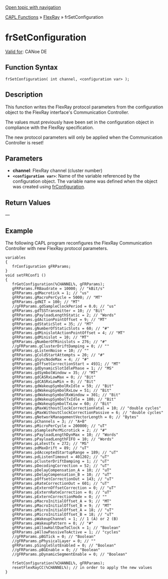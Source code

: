 [Open topic with navigation](../../../../../CANoeDEFamily.htm#Topics/CAPLFunctions/FlexRay/Functions/CAPLfunctionFRSetConfiguration.md)

[CAPL Functions](../../CAPLfunctions.md) » [FlexRay](../CAPLfunctionsFlexrayOverview.md) » frSetConfiguration

# frSetConfiguration

[Valid for](../../../Shared/FeatureAvailability.md): CANoe DE

## Function Syntax

`frSetConfiguration( int channel, <configuration var> );`

## Description

This function writes the FlexRay protocol parameters from the configuration object to the FlexRay interface's Communication Controller.

The values must previously have been set in the configuration object in compliance with the FlexRay specification.

The new protocol parameters will only be applied when the Communication Controller is reset!

## Parameters

- **channel**: FlexRay channel (cluster number)
- **`<configuration var>`**: Name of the variable referenced by the configuration object. The variable name was defined when the object was created using [frConfiguration](../Objects/CAPLfunctionFRConfiguration.md).

## Return Values

—

## Example

The following CAPL program reconfigures the FlexRay Communication Controller with new FlexRay protocol parameters.

```plaintext
variables
{
   frConfiguration gFRParams;
}
void setFRConf1 ()
{
   frGetConfiguration(%CHANNEL%, gFRParams);
   gFRParams.FRBaudrate = 10000; // "kBit/s"
   gFRParams.gdMacrotick = 1; // "us"
   gFRParams.gMacroPerCycle = 5000; // "MT"
   gFRParams.gdNIT = 100; // "MT"
   //gFRParams.gdSampleClockPeriod = 0.0; // "us"
   gFRParams.gdTSSTransmitter = 10; // "Bit"
   gFRParams.gPayloadLengthStatic = 2; // "Words"
   gFRParams.gdActionPointOffset = 9; // "MT"
   gFRParams.gdStaticSlot = 35; // "MT"
   gFRParams.gNumberOfStaticSlots = 60; // "#"
   gFRParams.gdMinislotActionPointOffset = 4; // "MT"
   gFRParams.gdMinislot = 10; // "MT"
   gFRParams.gNumberOfMinislots = 276; // "#"
   //gFRParams.gClusterDriftDamping = 0; // ""
   gFRParams.gListenNoise = 10; // ""
   gFRParams.gColdStartAttempts = 20; // "#"
   gFRParams.gSyncNodeMax = 4; // "#"
   gFRParams.gOffsetCorrectionStart = 4931; // "MT"
   gFRParams.gdDynamicSlotIdlePhase = 1; // "MS"
   gFRParams.gdSymbolWindow = 35; // "MT"
   gFRParams.gdCASRxLowMax = 0; // "Bit"
   gFRParams.gdCASRxLowMin = 0; // "Bit"
   gFRParams.gdWakeupSymbolRxIdle = 59; // "Bit"
   gFRParams.gdWakeupSymbolRxLow = 51; // "Bit"
   gFRParams.gdWakeupSymbolRxWindow = 301; // "Bit"
   gFRParams.gdWakeupSymbolTxIdle = 180; // "Bit"
   gFRParams.gdWakeupSymbolTxLow = 60; // "Bit"
   gFRParams.gMaxWithoutClockCorrectionFatal = 10; // "double cycles"
   gFRParams.gMaxWithoutClockCorrectionPassive = 6; // "double cycles"
   gFRParams.gNetworkManagementVectorLength = 0; // "Bytes"
   gFRParams.pChannels = 3; // "A+B"
   gFRParams.pMicroPerCycle = 200000; // "uT"
   gFRParams.pSamplesPerMicrotick = 2; // "#"
   gFRParams.pPayloadLengthDynMax = 10; // "Words"
   gFRParams.pPayloadLengthFIFO = 10; // "Words"
   gFRParams.pLatestTx = 272; // "MS"
   gFRParams.pdMaxDrift = 89; // "uT"
   gFRParams.pdAcceptedStartupRange = 189; // "uT"
   gFRParams.pdListenTimeout = 401202; // "uT"
   gFRParams.pClusterDriftDamping = 1; // "uT"
   gFRParams.pDecodingCorrection = 52; // "uT"
   gFRParams.pDelayCompensation_A = 10; // "uT"
   gFRParams.pDelayCompensation_B = 10; // "uT"
   gFRParams.pOffsetCorrectionOut = 143; // "uT"
   gFRParams.pRateCorrectionOut = 601; // "uT"
   gFRParams.pExternOffsetCorrection = 0; // "uT"
   gFRParams.pExternRateCorrection = 0; // "uT"
   gFRParams.pExternCorrectionMode = 0; // ""
   gFRParams.pMacroInitialOffset_A = 9; // "MT"
   gFRParams.pMacroInitialOffset_B = 9; // "MT"
   gFRParams.pMicroInitialOffset_A = 18; // "uT"
   gFRParams.pMicroInitialOffset_B = 18; // "uT"
   gFRParams.pWakeupChannel = 1; // 1 (A) or 2 (B)
   gFRParams.pWakeupPattern = 0; // "#"
   gFRParams.pAllowHaltDueToClock = 1; // "Boolean"
   gFRParams.pAllowPassiveToActive = 1; // "cycles"
   //gFRParams.pBGTick = 0; // "Boolean"
   //gFRParams.pPhysicalLayer = 0; // ""
   gFRParams.pSingleSlotEnabled = 0; // "Boolean"
   //gFRParams.pBGEnable = 0; // "Boolean"
   //gFRParams.pDynamicSegmentEnable = 0; // "Boolean"

   frSetConfiguration(%CHANNEL%, gFRParams);
   resetFlexRayCC(%CHANNEL%); // in order to apply the new values
}
```
